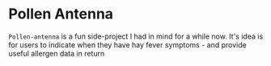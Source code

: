 # Pollen Antenna

`Pollen-antenna` is a fun side-project I had in mind for a while now. It's idea is for users to indicate when they have hay fever symptoms - and provide useful allergen data in return
